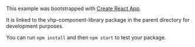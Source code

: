 This example was bootstrapped with [Create React App](https://github.com/facebook/create-react-app).

It is linked to the vhp-component-library package in the parent directory for development purposes.

You can run `npm install` and then `npm start` to test your package.
